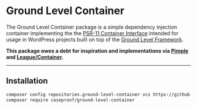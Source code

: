 Ground Level Container
======================

The Ground Level Container package is a simple dependency injection container 
implementing the the [PSR-11 Container Interface](https://www.php-fig.org/psr/psr-11/)
intended for usage in WordPress projects built on top of the [Ground Level Framework](https://github.com/caseproof/ground-level-php).

__This package owes a debt for inspiration and implementations via [Pimple](https://github.com/silexphp/Pimple) and [League/Container](https://container.thephpleague.com/).__

---

## Installation

```bash
composer config repositories.ground-level-container vcs https://github.com/caseproof/ground-level-container
composer require caseproof/ground-level-container
```
